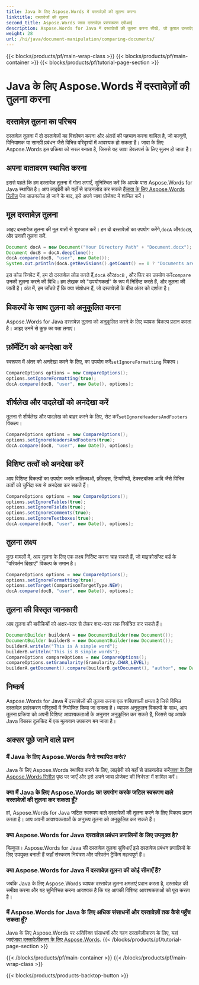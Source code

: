 ```yaml
---
title: Java के लिए Aspose.Words में दस्तावेज़ों की तुलना करना
linktitle: दस्तावेजों की तुलना
second_title: Aspose.Words जावा दस्तावेज़ प्रसंस्करण एपीआई
description: Aspose.Words for Java में दस्तावेजों की तुलना करना सीखें, जो कुशल दस्तावेज़ विश्लेषण के लिए एक शक्तिशाली Java लाइब्रेरी है।
weight: 28
url: /hi/java/document-manipulation/comparing-documents/
---
```


{{< blocks/products/pf/main-wrap-class >}}
{{< blocks/products/pf/main-container >}}
{{< blocks/products/pf/tutorial-page-section >}}

# Java के लिए Aspose.Words में दस्तावेज़ों की तुलना करना


## दस्तावेज़ तुलना का परिचय

दस्तावेज़ तुलना में दो दस्तावेज़ों का विश्लेषण करना और अंतरों की पहचान करना शामिल है, जो कानूनी, विनियामक या सामग्री प्रबंधन जैसे विभिन्न परिदृश्यों में आवश्यक हो सकता है। जावा के लिए Aspose.Words इस प्रक्रिया को सरल बनाता है, जिससे यह जावा डेवलपर्स के लिए सुलभ हो जाता है।

## अपना वातावरण स्थापित करना

 इससे पहले कि हम दस्तावेज़ तुलना में गोता लगाएँ, सुनिश्चित करें कि आपके पास Aspose.Words for Java स्थापित है। आप लाइब्रेरी को यहाँ से डाउनलोड कर सकते हैं[जावा के लिए Aspose.Words रिलीज़](https://releases.aspose.com/words/java/) पेज डाउनलोड हो जाने के बाद, इसे अपने जावा प्रोजेक्ट में शामिल करें।

## मूल दस्तावेज़ तुलना

 आइए दस्तावेज़ तुलना की मूल बातों से शुरुआत करें। हम दो दस्तावेज़ों का उपयोग करेंगे,`docA` और`docB`, और उनकी तुलना करें.

```java
Document docA = new Document("Your Directory Path" + "Document.docx");
Document docB = docA.deepClone();
docA.compare(docB, "user", new Date());
System.out.println(docA.getRevisions().getCount() == 0 ? "Documents are equal" : "Documents are not equal");
```

इस कोड स्निपेट में, हम दो दस्तावेज़ लोड करते हैं,`docA` और`docB` , और फिर का उपयोग करें`compare` उनकी तुलना करने की विधि। हम लेखक को "उपयोगकर्ता" के रूप में निर्दिष्ट करते हैं, और तुलना की जाती है। अंत में, हम जाँचते हैं कि क्या संशोधन हैं, जो दस्तावेज़ों के बीच अंतर को दर्शाता है।

## विकल्पों के साथ तुलना को अनुकूलित करना

Aspose.Words for Java दस्तावेज़ तुलना को अनुकूलित करने के लिए व्यापक विकल्प प्रदान करता है। आइए उनमें से कुछ का पता लगाएं।

## फ़ॉर्मेटिंग को अनदेखा करें

 स्वरूपण में अंतर को अनदेखा करने के लिए, का उपयोग करें`setIgnoreFormatting` विकल्प।

```java
CompareOptions options = new CompareOptions();
options.setIgnoreFormatting(true);
docA.compare(docB, "user", new Date(), options);
```

## शीर्षलेख और पादलेखों को अनदेखा करें

 तुलना से शीर्षलेख और पादलेख को बाहर करने के लिए, सेट करें`setIgnoreHeadersAndFooters` विकल्प।

```java
CompareOptions options = new CompareOptions();
options.setIgnoreHeadersAndFooters(true);
docA.compare(docB, "user", new Date(), options);
```

## विशिष्ट तत्वों को अनदेखा करें

आप विशिष्ट विकल्पों का उपयोग करके तालिकाओं, फ़ील्ड्स, टिप्पणियों, टेक्स्टबॉक्स आदि जैसे विभिन्न तत्वों को चुनिंदा रूप से अनदेखा कर सकते हैं।

```java
CompareOptions options = new CompareOptions();
options.setIgnoreTables(true);
options.setIgnoreFields(true);
options.setIgnoreComments(true);
options.setIgnoreTextboxes(true);
docA.compare(docB, "user", new Date(), options);
```

## तुलना लक्ष्य

कुछ मामलों में, आप तुलना के लिए एक लक्ष्य निर्दिष्ट करना चाह सकते हैं, जो माइक्रोसॉफ्ट वर्ड के "परिवर्तन दिखाएं" विकल्प के समान है।

```java
CompareOptions options = new CompareOptions();
options.setIgnoreFormatting(true);
options.setTarget(ComparisonTargetType.NEW);
docA.compare(docB, "user", new Date(), options);
```

## तुलना की विस्तृत जानकारी

आप तुलना की बारीकियों को अक्षर-स्तर से लेकर शब्द-स्तर तक नियंत्रित कर सकते हैं।

```java
DocumentBuilder builderA = new DocumentBuilder(new Document());
DocumentBuilder builderB = new DocumentBuilder(new Document());
builderA.writeln("This is A simple word");
builderB.writeln("This is B simple words");
CompareOptions compareOptions = new CompareOptions();
compareOptions.setGranularity(Granularity.CHAR_LEVEL);
builderA.getDocument().compare(builderB.getDocument(), "author", new Date(), compareOptions);
```

## निष्कर्ष

Aspose.Words for Java में दस्तावेज़ों की तुलना करना एक शक्तिशाली क्षमता है जिसे विभिन्न दस्तावेज़ प्रसंस्करण परिदृश्यों में नियोजित किया जा सकता है। व्यापक अनुकूलन विकल्पों के साथ, आप तुलना प्रक्रिया को अपनी विशिष्ट आवश्यकताओं के अनुसार अनुकूलित कर सकते हैं, जिससे यह आपके Java विकास टूलकिट में एक मूल्यवान उपकरण बन जाता है।

## अक्सर पूछे जाने वाले प्रश्न

### मैं Java के लिए Aspose.Words कैसे स्थापित करूं?

 Java के लिए Aspose.Words स्थापित करने के लिए, लाइब्रेरी को यहाँ से डाउनलोड करें[जावा के लिए Aspose.Words रिलीज़](https://releases.aspose.com/words/java/) पृष्ठ पर जाएँ और इसे अपने जावा प्रोजेक्ट की निर्भरता में शामिल करें।

### क्या मैं Java के लिए Aspose.Words का उपयोग करके जटिल स्वरूपण वाले दस्तावेज़ों की तुलना कर सकता हूँ?

हां, Aspose.Words for Java जटिल स्वरूपण वाले दस्तावेज़ों की तुलना करने के लिए विकल्प प्रदान करता है। आप अपनी आवश्यकताओं के अनुरूप तुलना को अनुकूलित कर सकते हैं।

### क्या Aspose.Words for Java दस्तावेज़ प्रबंधन प्रणालियों के लिए उपयुक्त है?

बिल्कुल। Aspose.Words for Java की दस्तावेज़ तुलना सुविधाएँ इसे दस्तावेज़ प्रबंधन प्रणालियों के लिए उपयुक्त बनाती हैं जहाँ संस्करण नियंत्रण और परिवर्तन ट्रैकिंग महत्वपूर्ण हैं।

### क्या Aspose.Words for Java में दस्तावेज़ तुलना की कोई सीमाएँ हैं?

जबकि Java के लिए Aspose.Words व्यापक दस्तावेज़ तुलना क्षमताएं प्रदान करता है, दस्तावेज़ की समीक्षा करना और यह सुनिश्चित करना आवश्यक है कि यह आपकी विशिष्ट आवश्यकताओं को पूरा करता है।

### मैं Aspose.Words for Java के लिए अधिक संसाधनों और दस्तावेज़ों तक कैसे पहुँच सकता हूँ?

 Java के लिए Aspose.Words पर अतिरिक्त संसाधनों और गहन दस्तावेज़ीकरण के लिए, यहां जाएं[जावा दस्तावेज़ीकरण के लिए Aspose.Words](https://reference.aspose.com/words/java/).
{{< /blocks/products/pf/tutorial-page-section >}}

{{< /blocks/products/pf/main-container >}}
{{< /blocks/products/pf/main-wrap-class >}}

{{< blocks/products/products-backtop-button >}}
